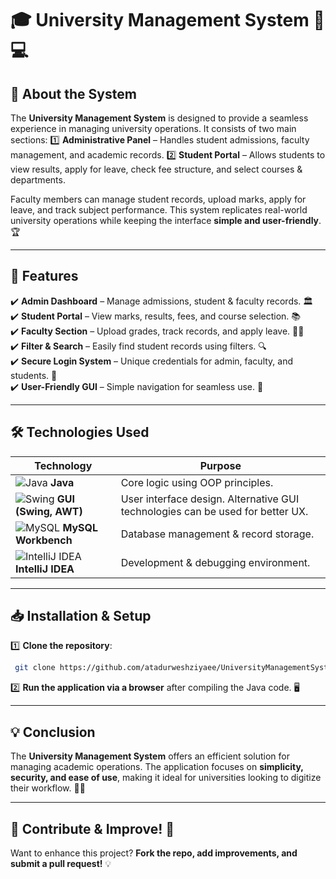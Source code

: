 # 🎓 University Management System 🏫💻

## 📌 About the System
The **University Management System** is designed to provide a seamless experience in managing university operations. It consists of two main sections:
1️⃣ **Administrative Panel** – Handles student admissions, faculty management, and academic records.
2️⃣ **Student Portal** – Allows students to view results, apply for leave, check fee structure, and select courses & departments.

Faculty members can manage student records, upload marks, apply for leave, and track subject performance. This system replicates real-world university operations while keeping the interface **simple and user-friendly**. 🏆

---

## 🚀 Features
✔️ **Admin Dashboard** – Manage admissions, student & faculty records. 🏛️  
✔️ **Student Portal** – View marks, results, fees, and course selection. 📚  
✔️ **Faculty Section** – Upload grades, track records, and apply leave. 🧑‍🏫  
✔️ **Filter & Search** – Easily find student records using filters. 🔍  
✔️ **Secure Login System** – Unique credentials for admin, faculty, and students. 🔐  
✔️ **User-Friendly GUI** – Simple navigation for seamless use. 🎨  

---

## 🛠️ Technologies Used

| Technology | Purpose |
|------------|---------|
| ![Java](https://upload.wikimedia.org/wikipedia/en/3/30/Java_programming_language_logo.svg) **Java** | Core logic using OOP principles. |
| ![Swing](https://upload.wikimedia.org/wikipedia/commons/7/76/Swing-logo.png) **GUI (Swing, AWT)** | User interface design. Alternative GUI technologies can be used for better UX. |
| ![MySQL](https://upload.wikimedia.org/wikipedia/en/thumb/6/62/MySQL.svg/128px-MySQL.svg.png) **MySQL Workbench** | Database management & record storage. |
| ![IntelliJ IDEA](https://upload.wikimedia.org/wikipedia/commons/d/d5/IntelliJ_IDEA_Logo.svg) **IntelliJ IDEA** | Development & debugging environment. |

---

## 📥 Installation & Setup
1️⃣ **Clone the repository**:
```bash
 git clone https://github.com/atadurweshziyaee/UniversityManagementSystem.git
```
2️⃣ **Run the application via a browser** after compiling the Java code. 🖥️

---

## 💡 Conclusion
The **University Management System** offers an efficient solution for managing academic operations. The application focuses on **simplicity, security, and ease of use**, making it ideal for universities looking to digitize their workflow. 🏫✨

---

## 🤝 Contribute & Improve! 🚀
Want to enhance this project? **Fork the repo, add improvements, and submit a pull request!** 💡


